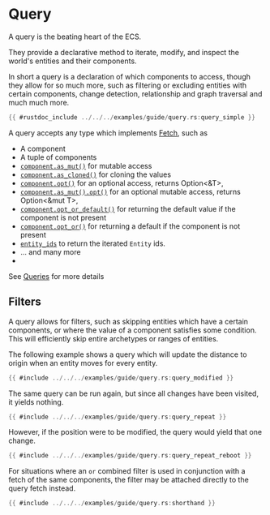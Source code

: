 # Query

A query is the beating heart of the ECS.

They provide a declarative method to iterate, modify, and inspect the world's entities and their components.

In short a query is a declaration of which components to access, though they allow for so much more, such as filtering or excluding entities with certain components, change detection, relationship and graph traversal and much much more.

```rust
{{ #rustdoc_include ../../../examples/guide/query.rs:query_simple }}
```

A query accepts any type which implements
[Fetch](https://docs.rs/flax/latest/flax/fetch/trait.Fetch.html), such as

- A component
- A tuple of components
- [`component.as_mut()`](https://docs.rs/flax/latest/flax/struct.Component.html#method.as_mut) for mutable access
- [`component.as_cloned()`](https://docs.rs/flax/latest/flax/struct.Component.html#method.as_cloned) for cloning the values
- [`component.opt()`](https://docs.rs/flax/latest/flax/trait.FetchExt.html#method.opt) for an optional access, returns Option<&T>,
- [`component.as_mut().opt()`](https://docs.rs/flax/latest/flax/trait.FetchExt.html#method.opt) for an optional mutable access, returns Option<&mut T>,
- [`component.opt_or_default()`](https://docs.rs/flax/latest/flax/trait.FetchExt.html#method.opt_or_default) for returning the default value if the component is not present
- [`component.opt_or()`](https://docs.rs/flax/latest/flax/trait.FetchExt.html#method.opt_or) for returning a default if the component is not present
- [`entity_ids`](https://docs.rs/flax/latest/flax/entity/fn.entity_ids.html) to return the
  iterated `Entity` ids.
- ... and many more
- 
See [Queries](../query/index.md) for more details

## Filters

A query allows for filters, such as skipping entities which have a certain
components, or where the value of a component satisfies some condition. This will efficiently skip entire archetypes or ranges of entities.

The following example shows a query which will update the distance to origin
when an entity moves for every entity.

```rust
{{ #include ../../../examples/guide/query.rs:query_modified }}
```

The same query can be run again, but since all changes have been visited, it
yields nothing.

```rust
{{ #include ../../../examples/guide/query.rs:query_repeat }}
```

However, if the position were to be modified, the query would yield that one change.

```rust
{{ #include ../../../examples/guide/query.rs:query_repeat_reboot }}
```

For situations where an `or` combined filter is used in conjunction with a fetch
of the same components, the filter may be attached directly to the query fetch
instead.

```rust
{{ #include ../../../examples/guide/query.rs:shorthand }}
```

